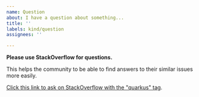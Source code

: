 ```yaml
---
name: Question
about: I have a question about something...
title: ''
labels: kind/question
assignees: ''

---
```


**Please use StackOverflow for questions.**

This helps the community to be able to find answers to their similar issues more easily.

[Click this link to ask on StackOverflow with the "quarkus" tag](https://stackoverflow.com/questions/ask?tags=quarkus).

